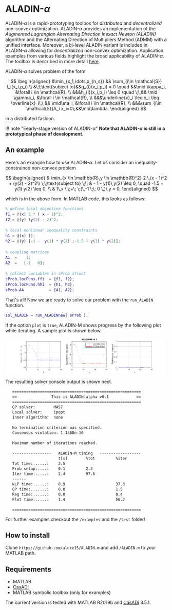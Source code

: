 # ALADIN-$\alpha$ 

ALADIN-$\alpha$ is a rapid-prototyping toolbox for *distributed* and *decentralized* non-convex optimization.
ALADIN-$\alpha$ provides an implementation of the *Augmented Lagrangian Alternating Direction Inexact Newton (ALADIN)* algorithm and the Alternating Direction of Multipliers Method (ADMM) with a unified interface.
Moreover, a bi-level ALADIN variant is included in ALADIN-$\alpha$ allowing for *decentralized* non-convex optimization. Application examples from various fields highlight the broad applicability of ALADIN-$\alpha$. The toolbox is described in more detail [here](https://arxiv.org/pdf/2006.01866.pdf).

ALADIN-$\alpha$ solves problem of the form 

$$
\begin{aligned} 
&\min_{x_1,\dots,x_{n_s}} && \sum_{i\in \mathcal{S}} f_i(x_i,p_i) \\
&\;\;\text{subject to}&&g_{i}(x_i,p_i) = 0 \quad  &&\mid \kappa_i,  &\forall i \in \mathcal{R}, \\
&&&h_{i}(x_i,p_i) \leq 0 \quad \;\,&& \mid \gamma_i,  &\forall i \in \mathcal{R}, \\
&&&\underline{x}_i \leq x_i \leq  \overline{x}_i\;\,&& \mid\eta_i,  &\forall i \in \mathcal{R}, \\
&&&\sum_{i\in \mathcal{S}}A_i x_i=0\;&&\mid\lambda.
\end{aligned}
$$

in a distributed fashion.


!!! note "Eearly-stage version of ALADIN-$\alpha$"
    __Note that ALADIN-$\alpha$ is still in a prototypical phase of development.__


## An example

Here's an example how to use ALADIN-$\alpha$. Let us consider an inequality-constrained non-convex problem

$$
	\begin{aligned}  
&	\min_{x \in \mathbb{R},y \in \mathbb{R}^2}   2 \,(x - 1)^2 +   (y(2) - 2)^2\\
	\;\;\text{subject to} \;\;    &  - 1 - y(1)\,y(2) \leq 0, \quad 
	 -1.5 + y(1) y(2) \leq 0, \\
	 & 1\,x \;\;+\; \;(\,-1 \;\; 0 \,)\,y = 0,
	\end{aligned}
$$

which is in the above form. In MATLAB code, this looks as follows:

``` matlab
% define local objective functions
f1 = @(x) 2 * ( x - 1)^2;
f2 = @(y) (y(2) - 2)^2;

% local nonlinear inequality constraints
h1 = @(x) [];
h2 = @(y) [-1 -  y(1) * y(2) ;-1.5 + y(1) * y(2)];

% coupling matrices
A1  =    1;
A2  =   [-1   0];
     
% collect variables in sProb struct
sProb.locFuns.ffi  = {f1, f2};
sProb.locFuns.hhi  = {h1, h2};
sProb.AA           = {A1, A2};
```

That's all! Now we are ready to solve our problem with the `run_ALADIN` function.

``` matlab
sol_ALADIN = run_ALADINnew( sProb ); 
```


If the option `plot` is `true`, ALADIN-M shows progress by the following plot while iterating.  A sample plot is shown below.

![](.\figures\exPlot.png)

The resulting solver console output is shown next.

```
   ========================================================      
   ==               This is ALADIN-alpha v0.1            ==      
   ========================================================      
   QP solver:        MA57
   Local solver:     ipopt
   Inner algorithm:  none
                                                                
   No termination criterion was specified.
   Consensus violation: 1.1368e-10
                                                                
   Maximum number of iterations reached.
                                                           
   -----------------   ALADIN-M timing   ------------------
                       t[s]        %tot         %iter
   Tot time:......:    2.5                                 
   Prob setup:....:    0.1         2.3                     
   Iter time:.....:    2.4         97.6                    
   ------
   NLP time:......:    0.9                      37.3       
   QP time:.......:    0.0                      1.5        
   Reg time:......:    0.0                      0.4        
   Plot time:.....:    1.4                      56.2       
                                                           
   ========================================================
```

For further examples checkout the `/examples` and the `/test` folder!

## How to install
Clone `https://github.com/alexe15/ALADIN.m` and add `/ALADIN.m` to your MATLAB path.

## Requirements
- MATLAB
- [CasADi](https://web.casadi.org/get/) 
- MATLAB symbolic toolbox (only for examples)

The current version is tested with MATLAB R2019b and [CasADi](https://web.casadi.org/get/)  3.5.1.





